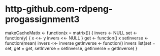 # http-github.com-rdpeng-progassignment3
makeCacheMatix <- function(x = matrix()) {
  invers <- NULL
  set <- function(y) {
    x <<- y
    invers <<- NULL
  }
  get <- function() x
  setInverse <- function(mean) invers <<- inverse
  getInverse <- function() invers
  list(set = set, get = get,
       setInverse = setInverse,
       getInverse = getInverse)
}
